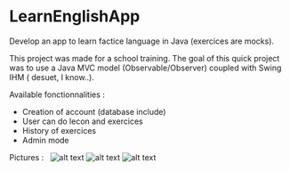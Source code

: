 # LearnEnglishApp
Develop an  app to learn factice language in Java (exercices are mocks).

This project was made for a school training. The goal of this quick project was to use a Java MVC model (Observable/Observer) coupled with Swing IHM ( desuet, I know..).

Available fonctionnalities :
  - Creation of account (database include)
  - User can do lecon and exercices
  - History of exercices
  - Admin mode
  
  
 Pictures : 
  
![alt text](https://i.imgur.com/7hso563.png)
![alt text](https://i.imgur.com/h4sDMX3.png)
![alt text](https://i.imgur.com/fL2hJRL.png)
